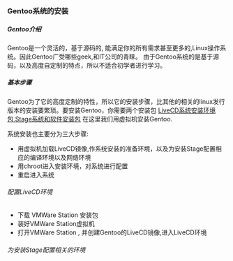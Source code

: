 ### Gentoo系统的安装

##### Gentoo介绍
   Gentoo是一个灵活的，基于源码的, 能满足你的所有需求甚至更多的,Linux操作系统。因此Gentoo广受哪些geek,和IT公司的青睐。
   由于Gentoo系统的是基于源码，以及高度自定制的特点，所以不适合初学者进行学习。


##### 基本步骤
   Gentoo为了它的高度定制的特性，所以它的安装步骤，比其他的相关的linux发行版本的安装要繁琐。要安装Gentoo，你需要两个安装包
   [LiveCD系统安装环境包](https://www.gentoo.org/downloads/mirrors/),[Stage系统和软件安装包](http://distfiles.gentoo.org/releases/amd64/autobuilds/current-stage3-amd64/)
   在这里我们用虚拟机安装Gentoo.

   系统安装也主要分为三大步骤:

   + 用虚拟机加载LiveCD镜像,作系统安装的准备环境，以及为安装Stage配置相应的编译环境以及网络环境
   + 用chroot进入安装环境，对系统进行配置
   + 重启进入系统
      

###### 配置LiveCD环境
    

   + 下载 VMWare Station 安装包
   + 装好VMWare Station虚拟机
   + 打开VMWare Station , 并创建Gentoo的LiveCD镜像,进入LiveCD环境


###### 为安装Stage配置相关的环境

    






